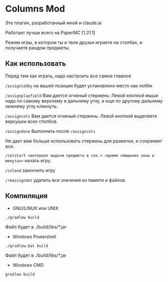 # Columns Mod

Это плагин, разработанный мной и claude.ai

Работает лучше всего на PaperMC [1.21.1]

Режим игры, в котором ты и твои друзья играете на столбах, и получаете рандом предметы.

## Как использовать

Перед тем как играть, надо настроить все самое главное

`/assignlobby`
на вашей позиции будет установлено место как лобби

`/assignplayfield`
Вам дается огненый стержень:
Левой кнопкой мыши надо по самому верхнему и дальнему углу,
и еще по другому дальнему нижнему углу кликнуть.

`/assigncols` Вам дается огненый стержень:
Левой кнопкой выделяете верхушки всех столбов.

`/assigndone` Выполнить после `/assigncols`

Не дает вам больше использовать стержень для разметки, и сохраняет все.

`/colstart <интервал выдачи предмета в сек.> <время смещения зоны в минутах>`
начать игру.

`/colend` закончить игру

`/rmassigndat` удалить все значения из памяти и файлов.

## Компиляция
- GNU/LINUX или UNIX

```./gradlew build```

Файл будет в ./build/libs/*.jar

- Windows Powershell

```./gradlew.bat build```

Файл будет в ./build/libs/*.jar

- Windows CMD

```gradlew build```
